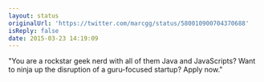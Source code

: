 ```yaml
---
layout: status
originalUrl: 'https://twitter.com/marcgg/status/580010900704370688'
isReply: false
date: 2015-03-23 14:19:09
---
```


"You are a rockstar geek nerd with all of them Java and JavaScripts? Want to ninja up the disruption of a guru-focused startup? Apply now."
